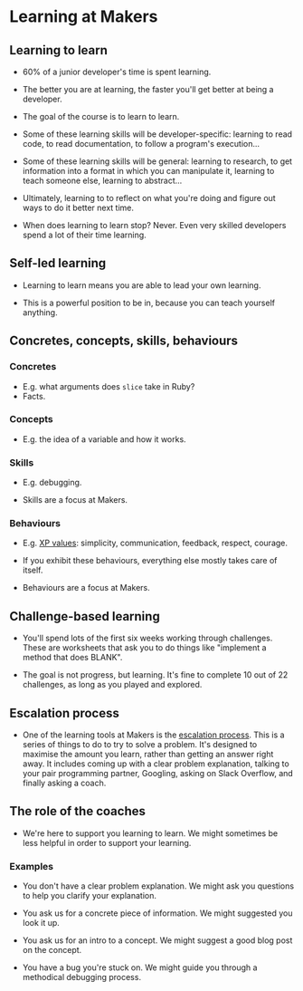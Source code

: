 # Learning at Makers

## Learning to learn

* 60% of a junior developer's time is spent learning.

* The better you are at learning, the faster you'll get better at being a developer.

* The goal of the course is to learn to learn.

* Some of these learning skills will be developer-specific: learning to read code, to read documentation, to follow a program's execution...

* Some of these learning skills will be general: learning to research, to get information into a format in which you can manipulate it, learning to teach someone else, learning to abstract...

* Ultimately, learning to to reflect on what you're doing and figure out ways to do it better next time.

* When does learning to learn stop? Never.  Even very skilled developers spend a lot of their time learning.

## Self-led learning

* Learning to learn means you are able to lead your own learning.

* This is a powerful position to be in, because you can teach yourself anything.

## Concretes, concepts, skills, behaviours

### Concretes

* E.g. what arguments does `slice` take in Ruby?
* Facts.

### Concepts

* E.g. the idea of a variable and how it works.

### Skills

* E.g. debugging.

* Skills are a focus at Makers.

### Behaviours

* E.g. [XP values](http://www.extremeprogramming.org/values.html): simplicity, communication, feedback, respect, courage.

* If you exhibit these behaviours, everything else mostly takes care of itself.

* Behaviours are a focus at Makers.

## Challenge-based learning

* You'll spend lots of the first six weeks working through challenges. These are worksheets that ask you to do things like "implement a method that does BLANK".

* The goal is not progress, but learning.  It's fine to complete 10 out of 22 challenges, as long as you played and explored.

## Escalation process

* One of the learning tools at Makers is the [escalation process](./escalation_process.md).  This is a series of things to do to try to solve a problem.  It's designed to maximise the amount you learn, rather than getting an answer right away.  It includes coming up with a clear problem explanation, talking to your pair programming partner, Googling, asking on Slack Overflow, and finally asking a coach.

## The role of the coaches

* We're here to support you learning to learn.  We might sometimes be less helpful in order to support your learning.

### Examples

* You don't have a clear problem explanation.  We might ask you questions to help you clarify your explanation.

* You ask us for a concrete piece of information. We might suggested you look it up.

* You ask us for an intro to a concept.  We might suggest a good blog post on the concept.

* You have a bug you're stuck on.  We might guide you through a methodical debugging process.

